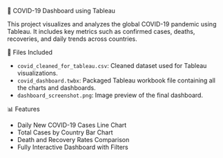 🦠 COVID-19 Dashboard using Tableau

This project visualizes and analyzes the global COVID-19 pandemic using Tableau. It includes key metrics such as confirmed cases, deaths, recoveries, and daily trends across countries.

📁 Files Included

- `covid_cleaned_for_tableau.csv`: Cleaned dataset used for Tableau visualizations.
- `covid_dashboard.twbx`: Packaged Tableau workbook file containing all the charts and dashboards.
- `dashboard_screenshot.png`: Image preview of the final dashboard.

📊 Features

- Daily New COVID-19 Cases Line Chart
- Total Cases by Country Bar Chart
- Death and Recovery Rates Comparison
- Fully Interactive Dashboard with Filters


